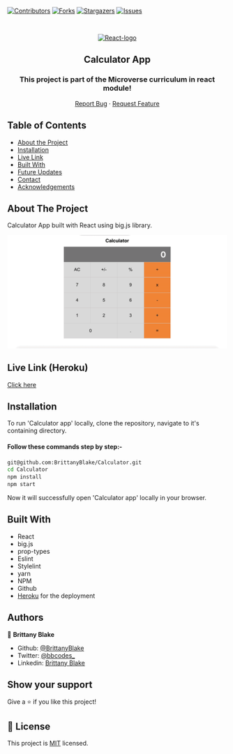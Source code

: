 <!--
*** Thanks for checking out this README Template. If you have a suggestion that would
*** make this better, please fork the repo and create a pull request or simply open
*** an issue with the tag "enhancement".
*** Thanks again! Now go create something AMAZING! :D
-->

<!-- PROJECT SHIELDS -->
<!--
*** I'm using markdown "reference style" links for readability.
*** Reference links are enclosed in brackets [ ] instead of parentheses ( ).
*** See the bottom of this document for the declaration of the reference variables
*** for contributors-url, forks-url, etc. This is an optional, concise syntax you may use.
*** https://www.markdownguide.org/basic-syntax/#reference-style-links
-->
[![Contributors][contributors-shield]][contributors-url]
[![Forks][forks-shield]][forks-url]
[![Stargazers][stars-shield]][stars-url]
[![Issues][issues-shield]][issues-url]

<!-- PROJECT LOGO -->

<br />
<p align="center">
  <a href="git@github.com:BrittanyBlake/Calculator.git">
    <p align="center"> <img src="https://www.pngitem.com/pimgs/m/664-6644509_icon-react-js-logo-hd-png-download.png" alt="React-logo" width="150" height="150"> </p>
  </a>

  <h2 align="center">Calculator App</h2>
  <h3 align="center"> This project is part of the Microverse curriculum in react module! </h3>

  <p align="center">
    <a href="https://github.com/BrittanyBlake/Calculator/issues">Report Bug</a>
    · 
    <a href="https://github.com/BrittanyBlake/Calculator/issues">Request Feature</a>
  </p>
</p>

<!-- TABLE OF CONTENTS -->
## Table of Contents

* [About the Project](#about-the-project)
* [Installation](#installation)
* [Live Link](#Live-Link-(Netlify))
* [Built With](#built-with)
* [Future Updates](#future-updates)
* [Contact](#Authors)
* [Acknowledgements](#acknowledgements)

<!-- ABOUT THE PROJECT -->
## About The Project

Calculator App built with React using big.js library.

<p align="center">
    <img src="calculator.gif" alt="gif" >
</p>
<!-- Live Link (Netlify) -->

## Live Link (Heroku)

[Click here](https://brittany-react-calculator.herokuapp.com)

<!-- INSTALLATION -->

## Installation

To run 'Calculator app' locally, clone the repository, navigate to it's containing directory.

#### Follow these commands step by step:-  

```bash
git@github.com:BrittanyBlake/Calculator.git
cd Calculator
npm install
npm start
```

Now it will successfully open 'Calculator app' locally in your browser.

<!-- BUILD WITH -->

## Built With

- React
- big.js
- prop-types
- Eslint
- Stylelint
- yarn
- NPM
- Github
- [Heroku](https://brittany-react-calculator.herokuapp.com) for the deployment

<!-- CONTACT -->
## Authors

👤 **Brittany Blake**

- Github: [@BrittanyBlake](https://github.com/BrittanyBlake)
- Twitter: [@bbcodes_](https://twitter.com/bbcodes_)
- Linkedin: [Brittany Blake](https://www.linkedin.com/in/brittany-blake-843951109/)

## Show your support

Give a ⭐️ if you like this project!

<!-- MARKDOWN LINKS & IMAGES -->
<!-- https://www.markdownguide.org/basic-syntax/#reference-style-links -->
[contributors-shield]: https://img.shields.io/github/contributors/BrittanyBlake/Calculator.svg?style=flat-square
[contributors-url]: https://github.com/BrittanyBlake/Calculator/graphs/contributors
[forks-shield]: https://img.shields.io/github/forks/BrittanyBlake/Calculator.svg?style=flat-square
[forks-url]: https://github.com/BrittanyBlake/Calculator/network/members
[stars-shield]: https://img.shields.io/github/stars/BrittanyBlake/Calculator?style=flat-square
[stars-url]: https://github.com/BrittanyBlake/Calculator/stargazers
[issues-shield]: https://img.shields.io/github/issues/BrittanyBlake/Calculator.svg?style=flat-square
[issues-url]: https://github.com/BrittanyBlake/Calculator/issues

## 📝 License

This project is [MIT](https://opensource.org/licenses/MIT) licensed.


